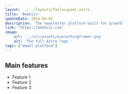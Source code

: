 ```yaml
---
layout: ../../layouts/ToolsLayout.astro
title: 'Beehiiv'
updateDate: 2024-04-02
description: 'The newsletter platform built for growth'
link: "https://beehiiv.com"
image:
    url: '../src/assets/everythingframer.png'
    alt: 'The full Astro logo.'
tags: ["email platform"]
---
```



## Main features

- Feature 1
- Feature 2
- Feature 3
